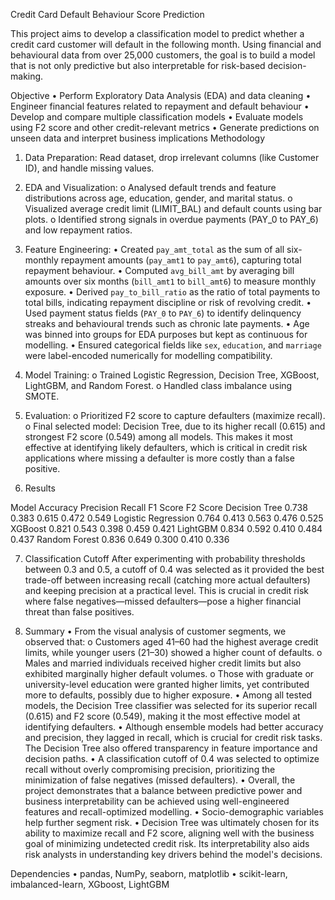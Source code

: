 Credit Card Default Behaviour Score Prediction

This project aims to develop a classification model to predict whether a credit card customer will default in the following month. Using financial and behavioural data from over 25,000 customers, the goal is to build a model that is not only predictive but also interpretable for risk-based decision-making.

Objective
•	Perform Exploratory Data Analysis (EDA) and data cleaning
•	Engineer financial features related to repayment and default behaviour
•	Develop and compare multiple classification models
•	Evaluate models using F2 score and other credit-relevant metrics
•	Generate predictions on unseen data and interpret business implications
Methodology
1.	Data Preparation: Read dataset, drop irrelevant columns (like Customer ID), and handle missing values.
2.	EDA and Visualization:
o	Analysed default trends and feature distributions across age, education, gender, and marital status.
o	Visualized average credit limit (LIMIT_BAL) and default counts using bar plots.
o	Identified strong signals in overdue payments (PAY_0 to PAY_6) and low repayment ratios.
3.	Feature Engineering:
•	 Created `pay_amt_total` as the sum of all six-monthly repayment amounts (`pay_amt1` to `pay_amt6`), capturing total repayment behaviour.
•	 Computed `avg_bill_amt` by averaging bill amounts over six months (`bill_amt1` to `bill_amt6`) to measure monthly exposure.
•	Derived `pay_to_bill_ratio` as the ratio of total payments to total bills, indicating repayment discipline or risk of revolving credit.
•	Used payment status fields (`PAY_0` to `PAY_6`) to identify delinquency streaks and behavioural trends such as chronic late payments.
•	Age was binned into groups for EDA purposes but kept as continuous for modelling.
•	Ensured categorical fields like `sex`, `education`, and `marriage` were label-encoded numerically for modelling compatibility.
4.	Model Training:
o	Trained Logistic Regression, Decision Tree, XGBoost, LightGBM, and Random Forest.
o	Handled class imbalance using SMOTE.
5.	Evaluation:
o	Prioritized F2 score to capture defaulters (maximize recall).
o	Final selected model: Decision Tree, due to its higher recall (0.615) and strongest F2 score (0.549) among all models. This makes it most effective at identifying likely defaulters, which is critical in credit risk applications where missing a defaulter is more costly than a false positive.

6.	Results

Model	Accuracy	Precision	Recall	F1 Score	F2 Score
Decision Tree	0.738	0.383	0.615	0.472	0.549
Logistic Regression	0.764	0.413	0.563	0.476	0.525
XGBoost	0.821	0.543	0.398	0.459	0.421
LightGBM	0.834	0.592	0.410	0.484	0.437
Random Forest	0.836	0.649	0.300	0.410	0.336

7.	Classification Cutoff
After experimenting with probability thresholds between 0.3 and 0.5, a cutoff of 0.4 was selected as it provided the best trade-off between increasing recall (catching more actual defaulters) and keeping precision at a practical level. This is crucial in credit risk where false negatives—missed defaulters—pose a higher financial threat than false positives.

8.	Summary
•	From the visual analysis of customer segments, we observed that:
o	Customers aged 41–60 had the highest average credit limits, while younger users (21–30) showed a higher count of defaults.
o	Males and married individuals received higher credit limits but also exhibited marginally higher default volumes.
o	Those with graduate or university-level education were granted higher limits, yet contributed more to defaults, possibly due to higher exposure.
•	Among all tested models, the Decision Tree classifier was selected for its superior recall (0.615) and F2 score (0.549), making it the most effective model at identifying defaulters.
•	Although ensemble models had better accuracy and precision, they lagged in recall, which is crucial for credit risk tasks. The Decision Tree also offered transparency in feature importance and decision paths.
•	A classification cutoff of 0.4 was selected to optimize recall without overly compromising precision, prioritizing the minimization of false negatives (missed defaulters).
•	Overall, the project demonstrates that a balance between predictive power and business interpretability can be achieved using well-engineered features and recall-optimized modelling.
•	Socio-demographic variables help further segment risk.
•	Decision Tree was ultimately chosen for its ability to maximize recall and F2 score, aligning well with the business goal of minimizing undetected credit risk. Its interpretability also aids risk analysts in understanding key drivers behind the model's decisions.

Dependencies
•	pandas, NumPy, seaborn, matplotlib
•	scikit-learn, imbalanced-learn, XGboost, LightGBM

